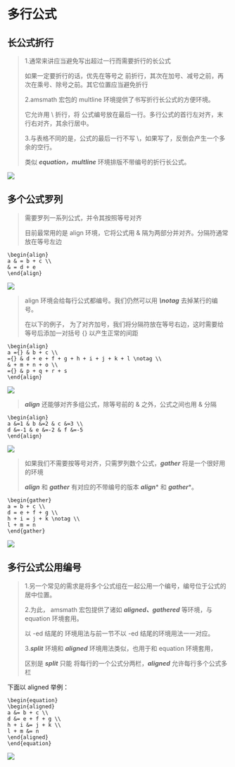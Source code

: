 # 多行公式

## 长公式折行

> 1.通常来讲应当避免写出超过一行而需要折行的长公式
>
>    如果一定要折行的话，优先在等号之 前折行，其次在加号、减号之前，再次在乘号、除号之前。其它位置应当避免折行
>
> 2.amsmath 宏包的 multline 环境提供了书写折行长公式的方便环境。
>
>    它允许用 \\ 折行，将 公式编号放在最后一行。多行公式的首行左对齐，末行右对齐，其余行居中。
>
> 3.与表格不同的是，公式的最后一行不写 \\，如果写了，反倒会产生一个多余的空行。
>
>    类似 ***equation，multline*** 环境排版不带编号的折行长公式。

![](https://cdn.jsdelivr.net/gh/ZanderZhao/img20/file/20191007190938.png)



## 多个公式罗列

> 需要罗列一系列公式，并令其按照等号对齐
>
> 目前最常用的是 align 环境，它将公式用 & 隔为两部分并对齐。分隔符通常放在等号左边

```
\begin{align} 
a & = b + c \\
& = d + e 
\end{align}
```

![](https://cdn.jsdelivr.net/gh/ZanderZhao/img20/file/20191007191021.png)

> align 环境会给每行公式都编号。我们仍然可以用 ***\notag*** 去掉某行的编号。
>
> 在以下的例子， 为了对齐加号，我们将分隔符放在等号右边，这时需要给等号后添加一对括号 {} 以产生正常的间距

```
\begin{align} 
a ={} & b + c \\ 
={} & d + e + f + g + h + i + j + k + l \notag \\ 
& + m + n + o \\ 
={} & p + q + r + s 
\end{align}
```

![](https://cdn.jsdelivr.net/gh/ZanderZhao/img20/file/20191007191105.png)

> ***align*** 还能够对齐多组公式，除等号前的 & 之外，公式之间也用 & 分隔

```
\begin{align} 
a &=1 & b &=2 & c &=3 \\ 
d &=-1 & e &=-2 & f &=-5 
\end{align}
```

![](https://cdn.jsdelivr.net/gh/ZanderZhao/img20/file/20191007191135.png)

> 如果我们不需要按等号对齐，只需罗列数个公式，***gather*** 将是一个很好用的环境
>
> ***align*** 和 ***gather*** 有对应的不带编号的版本 ***align**** 和 ***gather****。

```
\begin{gather} 
a = b + c \\ 
d = e + f + g \\ 
h + i = j + k \notag \\ 
l + m = n 
\end{gather}
```

![](https://cdn.jsdelivr.net/gh/ZanderZhao/img20/file/20191007191316.png)



## 多行公式公用编号

> 1.另一个常见的需求是将多个公式组在一起公用一个编号，编号位于公式的居中位置。
>
> 2.为此， amsmath 宏包提供了诸如 ***aligned、gathered*** 等环境，与 equation 环境套用。
>
> 以 -ed 结尾的 环境用法与前一节不以 -ed 结尾的环境用法一一对应。
>
> 3.***split*** 环境和 ***aligned*** 环境用法类似，也用于和 equation 环境套用，
>
> 区别是 ***split*** 只能 将每行的一个公式分两栏，***aligned*** 允许每行多个公式多栏

下面以 aligned 举例：

```
\begin{equation} 
\begin{aligned} 
a &= b + c \\ 
d &= e + f + g \\ 
h + i &= j + k \\ 
l + m &= n 
\end{aligned} 
\end{equation}
```

![](https://cdn.jsdelivr.net/gh/ZanderZhao/img20/file/20191007191432.png)







































